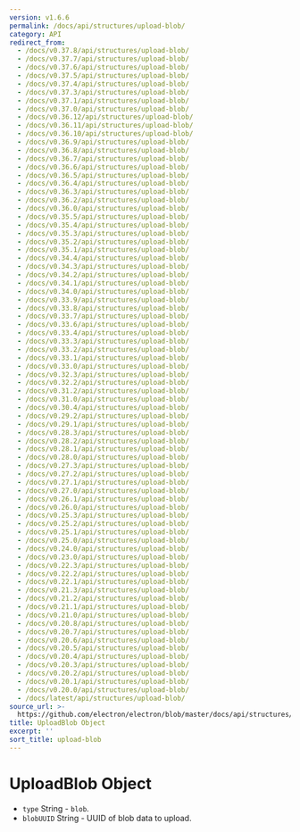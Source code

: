 ```yaml
---
version: v1.6.6
permalink: /docs/api/structures/upload-blob/
category: API
redirect_from:
  - /docs/v0.37.8/api/structures/upload-blob/
  - /docs/v0.37.7/api/structures/upload-blob/
  - /docs/v0.37.6/api/structures/upload-blob/
  - /docs/v0.37.5/api/structures/upload-blob/
  - /docs/v0.37.4/api/structures/upload-blob/
  - /docs/v0.37.3/api/structures/upload-blob/
  - /docs/v0.37.1/api/structures/upload-blob/
  - /docs/v0.37.0/api/structures/upload-blob/
  - /docs/v0.36.12/api/structures/upload-blob/
  - /docs/v0.36.11/api/structures/upload-blob/
  - /docs/v0.36.10/api/structures/upload-blob/
  - /docs/v0.36.9/api/structures/upload-blob/
  - /docs/v0.36.8/api/structures/upload-blob/
  - /docs/v0.36.7/api/structures/upload-blob/
  - /docs/v0.36.6/api/structures/upload-blob/
  - /docs/v0.36.5/api/structures/upload-blob/
  - /docs/v0.36.4/api/structures/upload-blob/
  - /docs/v0.36.3/api/structures/upload-blob/
  - /docs/v0.36.2/api/structures/upload-blob/
  - /docs/v0.36.0/api/structures/upload-blob/
  - /docs/v0.35.5/api/structures/upload-blob/
  - /docs/v0.35.4/api/structures/upload-blob/
  - /docs/v0.35.3/api/structures/upload-blob/
  - /docs/v0.35.2/api/structures/upload-blob/
  - /docs/v0.35.1/api/structures/upload-blob/
  - /docs/v0.34.4/api/structures/upload-blob/
  - /docs/v0.34.3/api/structures/upload-blob/
  - /docs/v0.34.2/api/structures/upload-blob/
  - /docs/v0.34.1/api/structures/upload-blob/
  - /docs/v0.34.0/api/structures/upload-blob/
  - /docs/v0.33.9/api/structures/upload-blob/
  - /docs/v0.33.8/api/structures/upload-blob/
  - /docs/v0.33.7/api/structures/upload-blob/
  - /docs/v0.33.6/api/structures/upload-blob/
  - /docs/v0.33.4/api/structures/upload-blob/
  - /docs/v0.33.3/api/structures/upload-blob/
  - /docs/v0.33.2/api/structures/upload-blob/
  - /docs/v0.33.1/api/structures/upload-blob/
  - /docs/v0.33.0/api/structures/upload-blob/
  - /docs/v0.32.3/api/structures/upload-blob/
  - /docs/v0.32.2/api/structures/upload-blob/
  - /docs/v0.31.2/api/structures/upload-blob/
  - /docs/v0.31.0/api/structures/upload-blob/
  - /docs/v0.30.4/api/structures/upload-blob/
  - /docs/v0.29.2/api/structures/upload-blob/
  - /docs/v0.29.1/api/structures/upload-blob/
  - /docs/v0.28.3/api/structures/upload-blob/
  - /docs/v0.28.2/api/structures/upload-blob/
  - /docs/v0.28.1/api/structures/upload-blob/
  - /docs/v0.28.0/api/structures/upload-blob/
  - /docs/v0.27.3/api/structures/upload-blob/
  - /docs/v0.27.2/api/structures/upload-blob/
  - /docs/v0.27.1/api/structures/upload-blob/
  - /docs/v0.27.0/api/structures/upload-blob/
  - /docs/v0.26.1/api/structures/upload-blob/
  - /docs/v0.26.0/api/structures/upload-blob/
  - /docs/v0.25.3/api/structures/upload-blob/
  - /docs/v0.25.2/api/structures/upload-blob/
  - /docs/v0.25.1/api/structures/upload-blob/
  - /docs/v0.25.0/api/structures/upload-blob/
  - /docs/v0.24.0/api/structures/upload-blob/
  - /docs/v0.23.0/api/structures/upload-blob/
  - /docs/v0.22.3/api/structures/upload-blob/
  - /docs/v0.22.2/api/structures/upload-blob/
  - /docs/v0.22.1/api/structures/upload-blob/
  - /docs/v0.21.3/api/structures/upload-blob/
  - /docs/v0.21.2/api/structures/upload-blob/
  - /docs/v0.21.1/api/structures/upload-blob/
  - /docs/v0.21.0/api/structures/upload-blob/
  - /docs/v0.20.8/api/structures/upload-blob/
  - /docs/v0.20.7/api/structures/upload-blob/
  - /docs/v0.20.6/api/structures/upload-blob/
  - /docs/v0.20.5/api/structures/upload-blob/
  - /docs/v0.20.4/api/structures/upload-blob/
  - /docs/v0.20.3/api/structures/upload-blob/
  - /docs/v0.20.2/api/structures/upload-blob/
  - /docs/v0.20.1/api/structures/upload-blob/
  - /docs/v0.20.0/api/structures/upload-blob/
  - /docs/latest/api/structures/upload-blob/
source_url: >-
  https://github.com/electron/electron/blob/master/docs/api/structures/upload-blob.md
title: UploadBlob Object
excerpt: ''
sort_title: upload-blob
---
```




<!--


                                      ::::
                                    :o+//+o:
                                    +o    oo-
                                    :o+//oo/+o/
                                      -::-   -oo:
                                               /s/
                      -::::::::-                :s/  :::--
                  :+oo+////////+:        -:/+oo/ :s:-///++oo+:
                /o+:                -/+oo+/:-     +o-      -:+o:
               /s:              -:+o+/:           -o+         :s/
              -s/            -/oo/:                /s-         +s-
              -s/         -/oo/-                   -s/         /s-
               oo       :+o/-                       oo         oo
               -s/    :oo/                          /s-       /s-
                :s/ :oo:              -::-          /s-      /s:
                  -+o/               /ssss/         :s:    -+o-
                 :o+--               /ssss/         :s:   :o+-
                :s/  +o:              -::-          /s-   --
               -s/    :+o/-                         /s-
               oo       -+o+-                       oo
              -s/         -/oo/-                   -s/
             -+soo+:         -/oo/:                /s-      /oooo+-
             o+   :s:           -:+o+/:-          -o+      /s:  -oo
             oo:--/s:       ::      -:+oo+/:-     -/-      /s/--:o+
              :+++/-        :s:          -:/+ooo++//////++oo//+o+:
                             /s:                --::::::--
                              /s/              /s-
                               :oo:          :oo:
                                 /oo/-    -/oo/
                                   -/+oooo+/-





                   _______  _______  _______  _______  __
                  |       ||       ||       ||       ||  |
                  |  _____||_     _||   _   ||    _  ||  |
                  | |_____   |   |  |  | |  ||   |_| ||  |
                  |_____  |  |   |  |  |_|  ||    ___||__|
                   _____| |  |   |  |       ||   |     __
                  |_______|  |___|  |_______||___|    |__|


    This file is generated automatically, so it should not be edited.

    To make changes, head over to the electron/electron repository:

    https://github.com/electron/electron/blob/master/docs/api/structures/upload-blob.md

    Thanks!

-->
# UploadBlob Object

*   `type` String - `blob`.
*   `blobUUID` String - UUID of blob data to upload.
